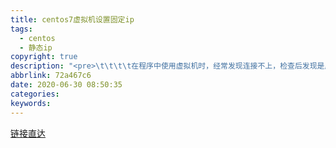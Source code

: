 ```yaml
---
title: centos7虚拟机设置固定ip
tags:
  - centos
  - 静态ip
copyright: true
description: "<pre>\t\t\t\t在程序中使用虚拟机时，经常发现连接不上，检查后发现是虚拟机自动获取的原因。<br/>\t\t\t\t只有一两个的话，修改即可，代码多了后就有点力不从心了，所以可以修改虚拟机ip为固定的ip</pre>"
abbrlink: 72a467c6
date: 2020-06-30 08:50:35
categories:
keywords:
---
```




[链接直达](https://www.cnblogs.com/lfhappy/p/10798400.html)

